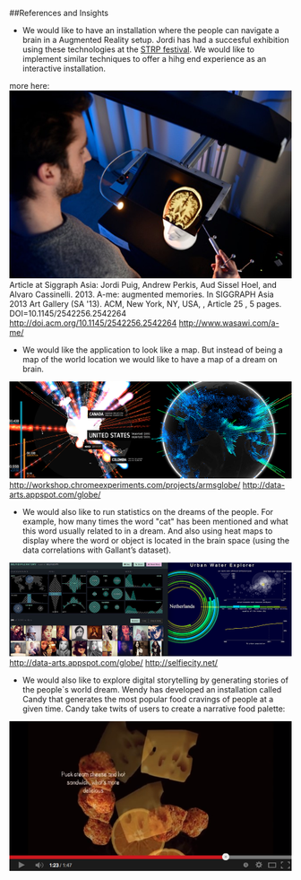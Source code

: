 ##References and Insights


* We would like to have an installation where the people can navigate a brain in a Augmented Reality setup. Jordi has had a succesful exhibition using these technologies at the [STRP festival](http://strp.nl/en/strp%20biënnale/2013/jordi-puig/). We would like to implement similar techniques to offer a hihg end experience as an interactive installation.

more here:
[![A-me:Augmented memories](../project_images/ref_ame.jpg?raw=true)](https://vimeo.com/68279845)
Article at Siggraph Asia:
Jordi Puig, Andrew Perkis, Aud Sissel Hoel, and Alvaro Cassinelli. 2013. A-me: augmented memories. In SIGGRAPH Asia 2013 Art Gallery (SA '13). ACM, New York, NY, USA, , Article 25 , 5 pages. DOI=10.1145/2542256.2542264 http://doi.acm.org/10.1145/2542256.2542264
http://www.wasawi.com/a-me/


* We would like the application to look like a map. But instead of being a map of the world location we would like to have a map of a dream on brain.

![world](../project_images/ref_1b.png?raw=true "world")
http://workshop.chromeexperiments.com/projects/armsglobe/
http://data-arts.appspot.com/globe/


* We would also like to run statistics on the dreams of the people. For example, how many times the word "cat" has been mentioned and what this word usually related to in a dream. And also using heat maps to display where the word or object is located in the brain space (using the data correlations with Gallant’s dataset).

![visualisation](../project_images/ref_2b.png?raw=true "visualisation")
http://data-arts.appspot.com/globe/
http://selfiecity.net/


* We would also like to explore digital storytelling by generating stories of the people`s world dream. Wendy has developed an installation called Candy that generates the most popular food cravings of people at a given time. Candy take twits of users to create a narrative food palette:


[![Candy](../project_images/ref_3b.png?raw=true)](https://www.youtube.com/watch?v=XQum_UZOzuQ)


